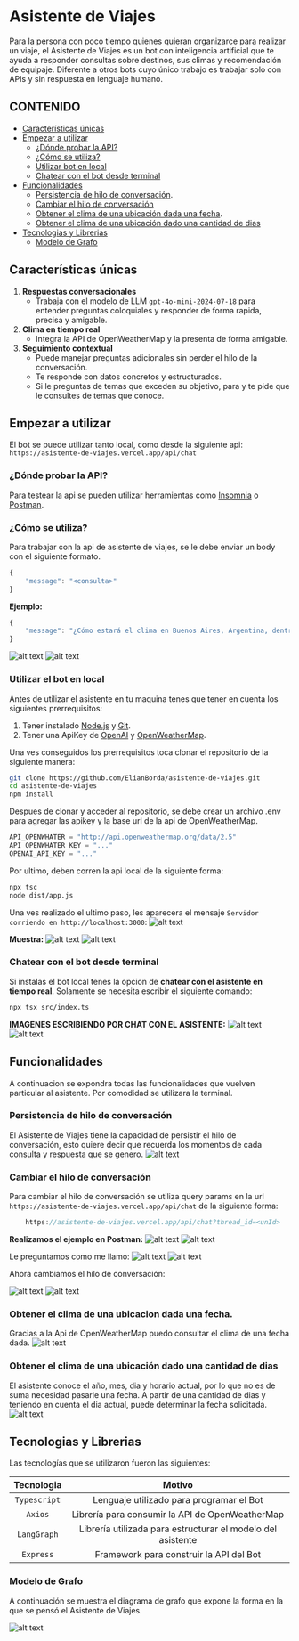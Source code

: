 # Asistente de Viajes

Para la persona con poco tiempo quienes quieran organizarce para realizar un viaje, el Asistente de Viajes es un bot con inteligencia artificial que te ayuda a responder consultas sobre destinos, sus climas y recomendación de equipaje. Diferente a otros bots cuyo único trabajo es trabajar solo con APIs y sin respuesta en lenguaje humano. 

## CONTENIDO

- [Características únicas](#características-únicas)
- [Empezar a utilizar](#empezar-a-utilizar)
    - [¿Dónde probar la API?](#dónde-probar-la-api)
    - [¿Cómo se utiliza?](#cómo-se-utiliza)
    - [Utilizar bot en local](#utilizar-el-bot-en-local)
    - [Chatear con el bot desde terminal](#chatear-con-el-bot-desde-terminal)
- [Funcionalidades](#funcionalidades)
    - [Persistencia de hilo de conversación](#persistencia-de-hilo-de-conversación).
    - [Cambiar el hilo de conversación](#cambiar-el-hilo-de-conversación)
    - [Obtener el clima de una ubicación dada una fecha](#obtener-el-clima-de-una-ubicacion-dada-una-fecha).
    - [Obtener el clima de una ubicación dado una cantidad de dias](#obtener-el-clima-de-una-ubicación-dado-una-cantidad-de-dias)
- [Tecnologias y Librerias](#tecnologias-y-librerias)
    - [Modelo de Grafo](#modelo-de-grafo)


## Características únicas 
1. **Respuestas conversacionales**
    - Trabaja con el modelo de LLM `gpt-4o-mini-2024-07-18` para entender preguntas coloquiales y responder de forma rapida, precisa y amigable.
2. **Clima en tiempo real** 
    - Integra la API de OpenWeatherMap y la presenta de forma amigable.
3. **Seguimiento contextual**
    - Puede manejar preguntas adicionales sin perder el hilo de la conversación.
    - Te responde con datos concretos y estructurados.
    - Si le preguntas de temas que exceden su objetivo, para y te pide que le consultes de temas que conoce.
 
## Empezar a utilizar 
El bot se puede utilizar tanto local, como desde la siguiente api:
 `https://asistente-de-viajes.vercel.app/api/chat`

### ¿Dónde probar la API?
Para testear la api se pueden utilizar herramientas como [Insomnia](https://insomnia.rest/) o [Postman](https://www.postman.com/). 
### ¿Cómo se utiliza?
Para trabajar con la api de asistente de viajes, se le debe enviar un body con el siguiente formato.

```js
{
    "message": "<consulta>"
}

```

**Ejemplo:**
```js
{
    "message": "¿Cómo estará el clima en Buenos Aires, Argentina, dentro de dos días?"
}
```
![alt text](imgs/img.png)
![alt text](imgs/image.png)
### Utilizar el bot en local
Antes de utilizar el asistente en tu maquina tenes que tener en cuenta los siguientes prerrequisitos:
    
1. Tener instalado [Node.js](https://nodejs.org/es) y [Git](https://git-scm.com/).
2. Tener una ApiKey de [OpenAI](https://openai.com/) y [OpenWeatherMap](https://openweathermap.org/).

Una ves conseguidos los prerrequisitos toca clonar el repositorio de la siguiente manera:
```sh
git clone https://github.com/ElianBorda/asistente-de-viajes.git
cd asistente-de-viajes
npm install
```
Despues de clonar y acceder al repositorio, se debe crear un archivo .env para agregar las apikey y la base url de la api de OpenWeatherMap. 
```js
API_OPENWHATER = "http://api.openweathermap.org/data/2.5"
API_OPENWHATER_KEY = "..."
OPENAI_API_KEY = "..."
```
Por ultimo, deben corren la api local de la siguiente forma:
```sh
npx tsc
node dist/app.js
``` 
Una ves realizado el ultimo paso, les aparecera el mensaje `Servidor corriendo en http://localhost:3000`:
 ![alt text](imgs/image-1.png)

**Muestra:**
![alt text](imgs/image-2.png)
![alt text](imgs/image-3.png)

### Chatear con el bot desde terminal
Si instalas el bot local tenes la opcion de **chatear con el asistente en tiempo real**. Solamente se necesita escribir el siguiente comando:

```sh
npx tsx src/index.ts
```

**IMAGENES ESCRIBIENDO POR CHAT CON EL ASISTENTE:**
![alt text](imgs/image-4.png)
![alt text](imgs/image-5.png)

## Funcionalidades
A continuacion se expondra todas las funcionalidades que vuelven particular al asistente. Por comodidad se utilizara la terminal. 
### Persistencia de hilo de conversación
El Asistente de Viajes tiene la capacidad de persistir el hilo de conversación, esto quiere decir que recuerda los momentos de cada consulta y respuesta que se genero. 
![alt text](imgs/image-6.png)
### Cambiar el hilo de conversación
Para cambiar el hilo de conversación se utiliza query params en la url `https://asistente-de-viajes.vercel.app/api/chat` de la siguiente forma: 
```js
    https://asistente-de-viajes.vercel.app/api/chat?thread_id=<unId>
```
**Realizamos el ejemplo en Postman:**
![alt text](imgs/image-10.png)
![alt text](imgs/image-9.png)

Le preguntamos como me llamo: 
![alt text](imgs/image-14.png)
![alt text](imgs/image-13.png)

Ahora cambiamos el hilo de conversación:

![alt text](imgs/image-11.png)
![alt text](imgs/image-12.png)


### Obtener el clima de una ubicacion dada una fecha.
Gracias a la Api de OpenWeatherMap puedo consultar el clima de una fecha dada.
![alt text](imgs/image-7.png)
### Obtener el clima de una ubicación dado una cantidad de dias
El asistente conoce el año, mes, dia y horario actual, por lo que no es de suma necesidad pasarle una fecha. A partir de una cantidad de dias y teniendo en cuenta el dia actual, puede determinar la fecha solicitada. 
![alt text](imgs/image-8.png)
## Tecnologias y Librerias
Las tecnologías que se utilizaron fueron las siguientes:

 
 |Tecnologia | Motivo  |
 |:---------:|:-------:|
 |`Typescript`| Lenguaje utilizado para programar el Bot |
 |`Axios`    | Librería para consumir la API de OpenWeatherMap| 
 |`LangGraph`| Librería utilizada para estructurar el modelo del asistente|
 |`Express`  | Framework para construir la API del Bot|

 ### Modelo de Grafo
A continuación se muestra el diagrama de grafo que expone la forma en la que se pensó el Asistente de Viajes. 

![alt text](imgs/asistente-de-viajes.drawio.png)
